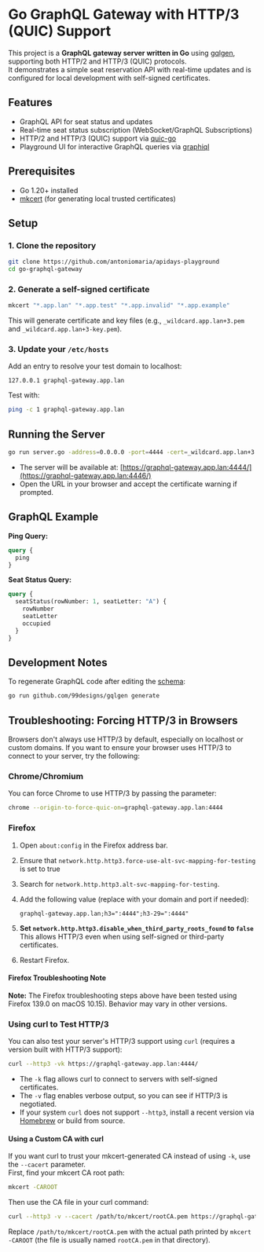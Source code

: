 # Go GraphQL Gateway with HTTP/3 (QUIC) Support

This project is a **GraphQL gateway server written in Go** using [gqlgen](https://github.com/99designs/gqlgen), supporting both HTTP/2 and HTTP/3 (QUIC) protocols.  
It demonstrates a simple seat reservation API with real-time updates and is configured for local development with self-signed certificates.

## Features

- GraphQL API for seat status and updates
- Real-time seat status subscription (WebSocket/GraphQL Subscriptions)
- HTTP/2 and HTTP/3 (QUIC) support via [quic-go](https://github.com/quic-go/quic-go)
- Playground UI for interactive GraphQL queries via [graphiql](https://github.com/graphql/graphiql)

## Prerequisites

- Go 1.20+ installed
- [mkcert](https://github.com/FiloSottile/mkcert) (for generating local trusted certificates)


## Setup

### 1. Clone the repository

```sh
git clone https://github.com/antoniomaria/apidays-playground
cd go-graphql-gateway
```

### 2. Generate a self-signed certificate

```sh
mkcert "*.app.lan" "*.app.test" "*.app.invalid" "*.app.example"
```

This will generate certificate and key files (e.g., `_wildcard.app.lan+3.pem` and `_wildcard.app.lan+3-key.pem`).

### 3. Update your `/etc/hosts`

Add an entry to resolve your test domain to localhost:

```
127.0.0.1 graphql-gateway.app.lan
```

Test with:

```sh
ping -c 1 graphql-gateway.app.lan
```


## Running the Server

```sh
go run server.go -address=0.0.0.0 -port=4444 -cert=_wildcard.app.lan+3.pem -key=_wildcard.app.lan+3-key.pem
```

- The server will be available at: [https://graphql-gateway.app.lan:4444/](https://graphql-gateway.app.lan:4446/)
- Open the URL in your browser and accept the certificate warning if prompted.


## GraphQL Example

**Ping Query:**
```graphql
query {
  ping
}
```

**Seat Status Query:**
```graphql
query {
  seatStatus(rowNumber: 1, seatLetter: "A") {
    rowNumber
    seatLetter
    occupied
  }
}
```

## Development Notes

To regenerate GraphQL code after editing the [schema](./graph/schema.graphqls):

```sh
go run github.com/99designs/gqlgen generate
```

## Troubleshooting: Forcing HTTP/3 in Browsers

Browsers don't always use HTTP/3 by default, especially on localhost or custom domains. If you want to ensure your browser uses HTTP/3 to connect to your server, try the following:

### Chrome/Chromium

You can force Chrome to use HTTP/3 by passing the parameter:

```sh
chrome --origin-to-force-quic-on=graphql-gateway.app.lan:4444
```

### Firefox

1. Open `about:config` in the Firefox address bar.
2. Ensure that `network.http.http3.force-use-alt-svc-mapping-for-testing` is set to true
3. Search for `network.http.http3.alt-svc-mapping-for-testing`.
4. Add the following value (replace with your domain and port if needed):

   ```
   graphql-gateway.app.lan;h3=":4444";h3-29=":4444"
   ```

5. **Set `network.http.http3.disable_when_third_party_roots_found` to `false`**  
   This allows HTTP/3 even when using self-signed or third-party certificates.

6. Restart Firefox.

#### Firefox Troubleshooting Note

**Note:** The Firefox troubleshooting steps above have been tested using Firefox 139.0 on macOS 10.15). Behavior may vary in other versions.

### Using curl to Test HTTP/3

You can also test your server's HTTP/3 support using `curl` (requires a version built with HTTP/3 support):

```sh
curl --http3 -vk https://graphql-gateway.app.lan:4444/
```

- The `-k` flag allows curl to connect to servers with self-signed certificates.
- The `-v` flag enables verbose output, so you can see if HTTP/3 is negotiated.
- If your system `curl` does not support `--http3`, install a recent version via [Homebrew](https://brew.sh/) or build from source.

#### Using a Custom CA with curl

If you want curl to trust your mkcert-generated CA instead of using `-k`, use the `--cacert` parameter.  
First, find your mkcert CA root path:

```sh
mkcert -CAROOT
```

Then use the CA file in your curl command:

```sh
curl --http3 -v --cacert /path/to/mkcert/rootCA.pem https://graphql-gateway.app.lan:4444/
```

Replace `/path/to/mkcert/rootCA.pem` with the actual path printed by `mkcert -CAROOT` (the file is usually named `rootCA.pem` in that directory).






